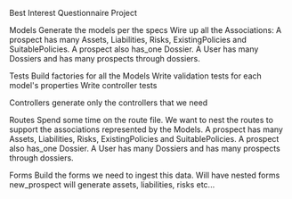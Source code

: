 Best Interest Questionnaire Project

Models
Generate the models per the specs
Wire up all the Associations: A prospect has many Assets, Liabilities, Risks, ExistingPolicies and SuitablePolicies.  A
prospect also has_one Dossier.  A User has many Dossiers and has many prospects through dossiers.

Tests
Build factories for all the Models
Write validation tests for each model's properties
Write controller tests

Controllers
generate only the controllers that we need

Routes
Spend some time on the route file.  We want to nest the routes to support the associations represented by the Models.  A prospect has many Assets, Liabilities, Risks, ExistingPolicies and SuitablePolicies.  A
prospect also has_one Dossier.  A User has many Dossiers and has many prospects through dossiers.

Forms
Build the forms we need to ingest this data. Will have nested forms
new_prospect will generate assets, liabilities, risks etc...

